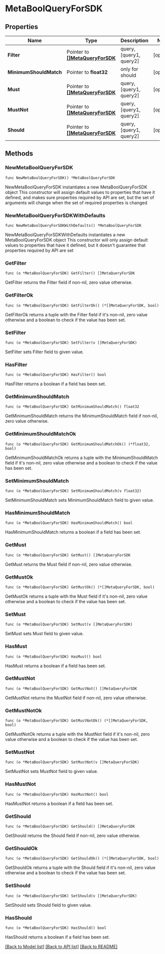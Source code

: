 # MetaBoolQueryForSDK

## Properties

Name | Type | Description | Notes
------------ | ------------- | ------------- | -------------
**Filter** | Pointer to [**[]MetaQueryForSDK**](MetaQueryForSDK.md) | query, [query1, query2] | [optional] 
**MinimumShouldMatch** | Pointer to **float32** | only for should | [optional] 
**Must** | Pointer to [**[]MetaQueryForSDK**](MetaQueryForSDK.md) | query, [query1, query2] | [optional] 
**MustNot** | Pointer to [**[]MetaQueryForSDK**](MetaQueryForSDK.md) | query, [query1, query2] | [optional] 
**Should** | Pointer to [**[]MetaQueryForSDK**](MetaQueryForSDK.md) | query, [query1, query2] | [optional] 

## Methods

### NewMetaBoolQueryForSDK

`func NewMetaBoolQueryForSDK() *MetaBoolQueryForSDK`

NewMetaBoolQueryForSDK instantiates a new MetaBoolQueryForSDK object
This constructor will assign default values to properties that have it defined,
and makes sure properties required by API are set, but the set of arguments
will change when the set of required properties is changed

### NewMetaBoolQueryForSDKWithDefaults

`func NewMetaBoolQueryForSDKWithDefaults() *MetaBoolQueryForSDK`

NewMetaBoolQueryForSDKWithDefaults instantiates a new MetaBoolQueryForSDK object
This constructor will only assign default values to properties that have it defined,
but it doesn't guarantee that properties required by API are set

### GetFilter

`func (o *MetaBoolQueryForSDK) GetFilter() []MetaQueryForSDK`

GetFilter returns the Filter field if non-nil, zero value otherwise.

### GetFilterOk

`func (o *MetaBoolQueryForSDK) GetFilterOk() (*[]MetaQueryForSDK, bool)`

GetFilterOk returns a tuple with the Filter field if it's non-nil, zero value otherwise
and a boolean to check if the value has been set.

### SetFilter

`func (o *MetaBoolQueryForSDK) SetFilter(v []MetaQueryForSDK)`

SetFilter sets Filter field to given value.

### HasFilter

`func (o *MetaBoolQueryForSDK) HasFilter() bool`

HasFilter returns a boolean if a field has been set.

### GetMinimumShouldMatch

`func (o *MetaBoolQueryForSDK) GetMinimumShouldMatch() float32`

GetMinimumShouldMatch returns the MinimumShouldMatch field if non-nil, zero value otherwise.

### GetMinimumShouldMatchOk

`func (o *MetaBoolQueryForSDK) GetMinimumShouldMatchOk() (*float32, bool)`

GetMinimumShouldMatchOk returns a tuple with the MinimumShouldMatch field if it's non-nil, zero value otherwise
and a boolean to check if the value has been set.

### SetMinimumShouldMatch

`func (o *MetaBoolQueryForSDK) SetMinimumShouldMatch(v float32)`

SetMinimumShouldMatch sets MinimumShouldMatch field to given value.

### HasMinimumShouldMatch

`func (o *MetaBoolQueryForSDK) HasMinimumShouldMatch() bool`

HasMinimumShouldMatch returns a boolean if a field has been set.

### GetMust

`func (o *MetaBoolQueryForSDK) GetMust() []MetaQueryForSDK`

GetMust returns the Must field if non-nil, zero value otherwise.

### GetMustOk

`func (o *MetaBoolQueryForSDK) GetMustOk() (*[]MetaQueryForSDK, bool)`

GetMustOk returns a tuple with the Must field if it's non-nil, zero value otherwise
and a boolean to check if the value has been set.

### SetMust

`func (o *MetaBoolQueryForSDK) SetMust(v []MetaQueryForSDK)`

SetMust sets Must field to given value.

### HasMust

`func (o *MetaBoolQueryForSDK) HasMust() bool`

HasMust returns a boolean if a field has been set.

### GetMustNot

`func (o *MetaBoolQueryForSDK) GetMustNot() []MetaQueryForSDK`

GetMustNot returns the MustNot field if non-nil, zero value otherwise.

### GetMustNotOk

`func (o *MetaBoolQueryForSDK) GetMustNotOk() (*[]MetaQueryForSDK, bool)`

GetMustNotOk returns a tuple with the MustNot field if it's non-nil, zero value otherwise
and a boolean to check if the value has been set.

### SetMustNot

`func (o *MetaBoolQueryForSDK) SetMustNot(v []MetaQueryForSDK)`

SetMustNot sets MustNot field to given value.

### HasMustNot

`func (o *MetaBoolQueryForSDK) HasMustNot() bool`

HasMustNot returns a boolean if a field has been set.

### GetShould

`func (o *MetaBoolQueryForSDK) GetShould() []MetaQueryForSDK`

GetShould returns the Should field if non-nil, zero value otherwise.

### GetShouldOk

`func (o *MetaBoolQueryForSDK) GetShouldOk() (*[]MetaQueryForSDK, bool)`

GetShouldOk returns a tuple with the Should field if it's non-nil, zero value otherwise
and a boolean to check if the value has been set.

### SetShould

`func (o *MetaBoolQueryForSDK) SetShould(v []MetaQueryForSDK)`

SetShould sets Should field to given value.

### HasShould

`func (o *MetaBoolQueryForSDK) HasShould() bool`

HasShould returns a boolean if a field has been set.


[[Back to Model list]](../README.md#documentation-for-models) [[Back to API list]](../README.md#documentation-for-api-endpoints) [[Back to README]](../README.md)



